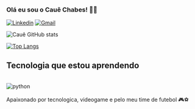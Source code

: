 
### Olá eu sou o Cauê Chabes! 👋🏽

[![Linkedin](https://img.shields.io/badge/LinkedIn-0077B5?style=for-the-badge&logo=linkedin&logoColor=white)](https://www.linkedin.com/in/cauê-chabes-299506300/)
[![Gmail](https://img.shields.io/badge/Gmail-D14836?style=for-the-badge&logo=gmail&logoColor=white)](https://mail.google.com/mail/u/2/#inbox)

![Cauê GitHub stats](https://github-readme-stats.vercel.app/api?username=cauechabes&show_icons=true&theme=tokyonight)

[![Top Langs](https://github-readme-stats.vercel.app/api/top-langs/?username=cauechabes)](https://github.com/cauechabes/github-readme-stats)

## Tecnologia que estou aprendendo

<div style="display: inline_block"><br/>
    <img align="center" alt="python" src="https://img.shields.io/badge/Python-3776AB?style=for-the-badge&logo=python&logoColor=white">
</div><br/>
Apaixonado por tecnologica, videogame e pelo meu time de futebol 🎮⚽
